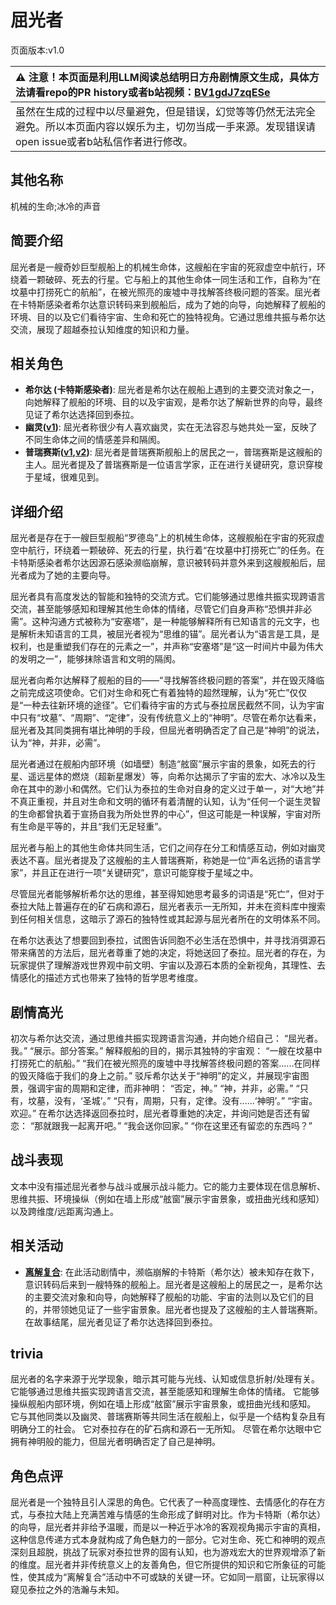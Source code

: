 # 屈光者
页面版本:v1.0
 

| :warning: 注意！本页面是利用LLM阅读总结明日方舟剧情原文生成，具体方法请看repo的PR history或者b站视频：[BV1gdJ7zqESe](https://www.bilibili.com/video/BV1gdJ7zqESe/)         |
|:----------------------------|
| 虽然在生成的过程中以尽量避免，但是错误，幻觉等等仍然无法完全避免。所以本页面内容以娱乐为主，切勿当成一手来源。发现错误请open issue或者b站私信作者进行修改。|



## 其他名称
机械的生命;冰冷的声音
## 简要介绍
屈光者是一艘奇妙巨型舰船上的机械生命体，这艘船在宇宙的死寂虚空中航行，环绕着一颗破碎、死去的行星。它与船上的其他生命体一同生活和工作，自称为“在坟墓中打捞死亡的航船”，在被光照亮的废墟中寻找解答终极问题的答案。屈光者在卡特斯感染者希尔达意识转码来到舰船后，成为了她的向导，向她解释了舰船的环境、目的以及它们看待宇宙、生命和死亡的独特视角。它通过思维共振与希尔达交流，展现了超越泰拉认知维度的知识和力量。
## 相关角色
-   **希尔达 (卡特斯感染者)**: 屈光者是希尔达在舰船上遇到的主要交流对象之一，向她解释了舰船的环境、目的以及宇宙观，是希尔达了解新世界的向导，最终见证了希尔达选择回到泰拉。
-   **幽灵([v1](extended_char_you_ling.md))**: 屈光者称很少有人喜欢幽灵，实在无法容忍与她共处一室，反映了不同生命体之间的情感差异和隔阂。
-   **普瑞赛斯([v1](extended_char_pu_rui_sai_si.md),[v2](../char_v3/extended_char_pu_rui_sai_si.md))**: 屈光者是普瑞赛斯舰船上的居民之一，普瑞赛斯是这艘船的主人。屈光者提及了普瑞赛斯是一位语言学家，正在进行关键研究，意识穿梭于星域，很难见到。
## 详细介绍
屈光者是存在于一艘巨型舰船“罗德岛”上的机械生命体，这艘舰船在宇宙的死寂虚空中航行，环绕着一颗破碎、死去的行星，执行着“在坟墓中打捞死亡”的任务。在卡特斯感染者希尔达因源石感染濒临崩解，意识被转码并意外来到这艘舰船后，屈光者成为了她的主要向导。

屈光者具有高度发达的智能和独特的交流方式。它们能够通过思维共振实现跨语言交流，甚至能够感知和理解其他生命体的情绪，尽管它们自身声称“恐惧并非必需”。这种沟通方式被称为“安塞塔”，是一种能够解释所有已知语言的元文字，也是解析未知语言的工具，被屈光者视为“思维的锚”。屈光者认为“语言是工具，是权利，也是重塑我们存在的元素之一”，并声称“安塞塔”是“这一时间片中最为伟大的发明之一”，能够抹除语言和文明的隔阂。

屈光者向希尔达解释了舰船的目的——“寻找解答终极问题的答案”，并在毁灭降临之前完成这项使命。它们对生命和死亡有着独特的超然理解，认为“死亡”仅仅是“一种去往新环境的途径”。它们看待宇宙的方式与泰拉居民截然不同，认为宇宙中只有“坟墓”、“周期”、“定律”，没有传统意义上的“神明”。尽管在希尔达看来，屈光者及其同类拥有堪比神明的手段，但屈光者明确否定了自己是“神明”的说法，认为“神，并非，必需”。

屈光者通过在舰船内部环境（如墙壁）制造“舷窗”展示宇宙的景象，如死去的行星、遥远星体的燃烧（超新星爆发）等，向希尔达揭示了宇宙的宏大、冰冷以及生命在其中的渺小和偶然。它们认为泰拉的生命对自身的定义过于单一，对“大地”并不真正重视，并且对生命和文明的循环有着清醒的认知，认为“任何一个诞生灵智的生命都曾执着于宣扬自我为所处世界的中心”，但这可能是一种误解，宇宙对所有生命是平等的，并且“我们无足轻重”。

屈光者与船上的其他生命体共同生活，它们之间存在分工和情感互动，例如对幽灵表达不喜。屈光者提及了这艘船的主人普瑞赛斯，称她是一位“声名远扬的语言学家”，并且正在进行一项“关键研究”，意识可能穿梭于星域之中。

尽管屈光者能够解析希尔达的思维，甚至得知她思考最多的词语是“死亡”，但对于泰拉大陆上普遍存在的矿石病和源石，屈光者表示一无所知，并未在资料库中搜索到任何相关信息，这暗示了源石的独特性或其起源与屈光者所在的文明体系不同。

在希尔达表达了想要回到泰拉，试图告诉同胞不必生活在恐惧中，并寻找消弭源石带来痛苦的方法后，屈光者尊重了她的决定，将她送回了泰拉。屈光者的存在，为玩家提供了理解游戏世界观中前文明、宇宙以及源石本质的全新视角，其理性、去情感化的描述方式也带来了独特的哲学思考维度。
## 剧情高光
初次与希尔达交流，通过思维共振实现跨语言沟通，并向她介绍自己：
“屈光者。我。”
“展示。部分答案。”
解释舰船的目的，揭示其独特的宇宙观：
“一艘在坟墓中打捞死亡的航船。”
“我们在被光照亮的废墟中寻找解答终极问题的答案......在同样的毁灭降临于我们的身上之前。”
驳斥希尔达关于“神明”的定义，并展现宇宙图景，强调宇宙的周期和定律，而非神明：
“否定，神。”
“神，并非，必需。”
“只有，坟墓，没有，‘圣城’。”
“只有，周期，只有，定律。没有......‘神明’。”
“宇宙。欢迎。”
在希尔达选择返回泰拉时，屈光者尊重她的决定，并询问她是否还有留恋：
“那就跟我一起离开吧。”
“我会送你回家。”
“你在这里还有留恋的东西吗？”
## 战斗表现
文本中没有描述屈光者参与战斗或展示战斗能力。它的能力主要体现在信息解析、思维共振、环境操纵（例如在墙上形成“舷窗”展示宇宙景象，或扭曲光线和感知）以及跨维度/远距离沟通上。
## 相关活动
-   **[离解复合](../stories/main_15.md)**: 在此活动剧情中，濒临崩解的卡特斯（希尔达）被未知存在救下，意识转码后来到一艘特殊的舰船上。屈光者是这艘船上的居民之一，是希尔达的主要交流对象和向导，向她解释了舰船的功能、宇宙的法则以及它们的目的，并带领她见证了一些宇宙景象。屈光者也提及了这艘船的主人普瑞赛斯。在故事结尾，屈光者见证了希尔达选择回到泰拉。
## trivia
屈光者的名字来源于光学现象，暗示其可能与光线、认知或信息折射/处理有关。
它能够通过思维共振实现跨语言交流，甚至能感知和理解生命体的情绪。
它能够操纵舰船内部环境，例如在墙上形成“舷窗”展示宇宙景象，或扭曲光线和感知。
它与其他同类以及幽灵、普瑞赛斯等共同生活在舰船上，似乎是一个结构复杂且有明确分工的社会。
它对泰拉存在的矿石病和源石一无所知。
尽管在希尔达眼中它拥有神明般的能力，但屈光者明确否定了自己是神明。
## 角色点评
屈光者是一个独特且引人深思的角色。它代表了一种高度理性、去情感化的存在方式，与泰拉大陆上充满苦难与情感的生命形成了鲜明对比。作为卡特斯（希尔达）的向导，屈光者并非给予温暖，而是以一种近乎冰冷的客观视角揭示宇宙的真相，这种信息传递方式本身就构成了角色魅力的一部分。它对生命、死亡和神明的观点深刻且超脱，挑战了玩家对泰拉世界的固有认知，也为游戏宏大的世界观增添了新的维度。屈光者并非传统意义上的友善角色，但它所提供的知识和它所象征的可能性，使其成为“离解复合”活动中不可或缺的关键一环。它如同一扇窗，让玩家得以窥见泰拉之外的浩瀚与未知。